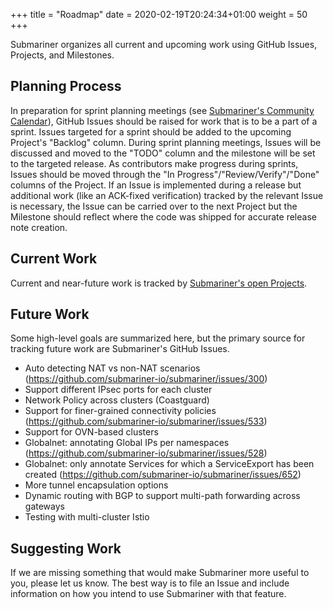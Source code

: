+++
title = "Roadmap"
date = 2020-02-19T20:24:34+01:00
weight = 50
+++

Submariner organizes all current and upcoming work using GitHub Issues, Projects, and Milestones.

## Planning Process

In preparation for sprint planning meetings (see [Submariner's Community Calendar][cal]), GitHub Issues should be raised for work that is to
be a part of a sprint. Issues targeted for a sprint should be added to the upcoming Project's "Backlog" column. During sprint planning
meetings, Issues will be discussed and moved to the "TODO" column and the milestone will be set to the targeted release. As contributors
make progress during sprints, Issues should be moved through the "In Progress"/"Review/Verify"/"Done" columns of the Project. If an Issue is
implemented during a release but additional work (like an ACK-fixed verification) tracked by the relevant Issue is necessary, the Issue can
be carried over to the next Project but the Milestone should reflect where the code was shipped for accurate release note creation.

## Current Work

Current and near-future work is tracked by [Submariner's open Projects][projects].

## Future Work

Some high-level goals are summarized here, but the primary source for tracking future work are Submariner's GitHub Issues.

* Auto detecting NAT vs non-NAT scenarios (<https://github.com/submariner-io/submariner/issues/300>)
* Support different IPsec ports for each cluster
* Network Policy across clusters (Coastguard)
* Support for finer-grained connectivity policies (<https://github.com/submariner-io/submariner/issues/533>)
* Support for OVN-based clusters
* Globalnet: annotating Global IPs per namespaces (<https://github.com/submariner-io/submariner/issues/528>)
* Globalnet: only annotate Services for which a ServiceExport has been created (<https://github.com/submariner-io/submariner/issues/652>)
* More tunnel encapsulation options
* Dynamic routing with BGP to support multi-path forwarding across gateways
* Testing with multi-cluster Istio

## Suggesting Work

If we are missing something that would make Submariner more useful to you, please let us know. The best way is to file an Issue and include
information on how you intend to use Submariner with that feature.

[cal]: https://submariner.io/contributing/#community-calendarhttpscalendargooglecomcalendarrcidnhfuzgvoogy0bzz1ajlvznbsczh1nwnlz2taz3jvdxauy2fszw5kyxiuz29vz2xllmnvbq
[projects]: https://github.com/orgs/submariner-io/projects
